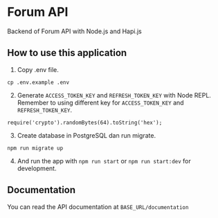 # Forum API

Backend of Forum API with Node.js and Hapi.js

## How to use this application

1. Copy .env file.

```shell
cp .env.example .env
```

2. Generate `ACCESS_TOKEN_KEY` and `REFRESH_TOKEN_KEY` with Node REPL. Remember to using different key for
   `ACCESS_TOKEN_KEY` and `REFRESH_TOKEN_KEY`.

```shell
require('crypto').randomBytes(64).toString('hex');
```

3. Create database in PostgreSQL dan run migrate.

```shell
npm run migrate up
```

4. And run the app with `npm run start` or `npm run start:dev` for development.

## Documentation
You can read the API documentation at `BASE_URL/documentation`
